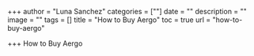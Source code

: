 +++
author = "Luna Sanchez"
categories = [""]
date = ""
description = ""
image = ""
tags = []
title = "How to Buy Aergo"
toc = true
url = "how-to-buy-aergo"

+++
How to Buy Aergo